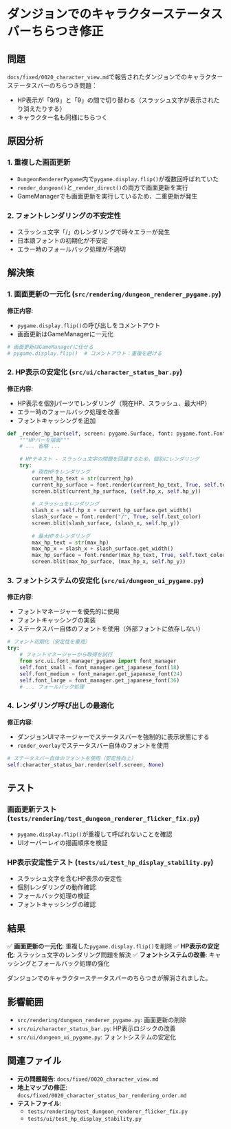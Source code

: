 # ダンジョンでのキャラクターステータスバーちらつき修正

## 問題

`docs/fixed/0020_character_view.md`で報告されたダンジョンでのキャラクターステータスバーのちらつき問題：

- HP表示が「9/9」と「9」の間で切り替わる（スラッシュ文字が表示されたり消えたりする）
- キャラクター名も同様にちらつく

## 原因分析

### 1. 重複した画面更新
- `DungeonRendererPygame`内で`pygame.display.flip()`が複数回呼ばれていた
- `render_dungeon()`と`_render_direct()`の両方で画面更新を実行
- GameManagerでも画面更新を実行しているため、二重更新が発生

### 2. フォントレンダリングの不安定性
- スラッシュ文字「/」のレンダリングで時々エラーが発生
- 日本語フォントの初期化が不安定
- エラー時のフォールバック処理が不適切

## 解決策

### 1. 画面更新の一元化 (`src/rendering/dungeon_renderer_pygame.py`)

**修正内容**:
- `pygame.display.flip()`の呼び出しをコメントアウト
- 画面更新はGameManagerに一元化

```python
# 画面更新はGameManagerに任せる
# pygame.display.flip()  # コメントアウト：重複を避ける
```

### 2. HP表示の安定化 (`src/ui/character_status_bar.py`)

**修正内容**:
- HP表示を個別パーツでレンダリング（現在HP、スラッシュ、最大HP）
- エラー時のフォールバック処理を改善
- フォントキャッシングを追加

```python
def _render_hp_bar(self, screen: pygame.Surface, font: pygame.font.Font):
    """HPバーを描画"""
    # ... 省略 ...
    
    # HPテキスト - スラッシュ文字の問題を回避するため、個別にレンダリング
    try:
        # 現在HPをレンダリング
        current_hp_text = str(current_hp)
        current_hp_surface = font.render(current_hp_text, True, self.text_color)
        screen.blit(current_hp_surface, (self.hp_x, self.hp_y))
        
        # スラッシュをレンダリング
        slash_x = self.hp_x + current_hp_surface.get_width()
        slash_surface = font.render("/", True, self.text_color)
        screen.blit(slash_surface, (slash_x, self.hp_y))
        
        # 最大HPをレンダリング
        max_hp_text = str(max_hp)
        max_hp_x = slash_x + slash_surface.get_width()
        max_hp_surface = font.render(max_hp_text, True, self.text_color)
        screen.blit(max_hp_surface, (max_hp_x, self.hp_y))
```

### 3. フォントシステムの安定化 (`src/ui/dungeon_ui_pygame.py`)

**修正内容**:
- フォントマネージャーを優先的に使用
- フォントキャッシングの実装
- ステータスバー自体のフォントを使用（外部フォントに依存しない）

```python
# フォント初期化（安定性を重視）
try:
    # フォントマネージャーから取得を試行
    from src.ui.font_manager_pygame import font_manager
    self.font_small = font_manager.get_japanese_font(18)
    self.font_medium = font_manager.get_japanese_font(24)
    self.font_large = font_manager.get_japanese_font(36)
    # ... フォールバック処理
```

### 4. レンダリング呼び出しの最適化

**修正内容**:
- ダンジョンUIマネージャーでステータスバーを強制的に表示状態にする
- `render_overlay`でステータスバー自体のフォントを使用

```python
# ステータスバー自体のフォントを使用（安定性向上）
self.character_status_bar.render(self.screen, None)
```

## テスト

### 画面更新テスト (`tests/rendering/test_dungeon_renderer_flicker_fix.py`)
- `pygame.display.flip()`が重複して呼ばれないことを確認
- UIオーバーレイの描画順序を検証

### HP表示安定性テスト (`tests/ui/test_hp_display_stability.py`)
- スラッシュ文字を含むHP表示の安定性
- 個別レンダリングの動作確認
- フォールバック処理の検証
- フォントキャッシングの確認

## 結果

✅ **画面更新の一元化**: 重複した`pygame.display.flip()`を削除
✅ **HP表示の安定化**: スラッシュ文字のレンダリング問題を解決
✅ **フォントシステムの改善**: キャッシングとフォールバック処理の強化

ダンジョンでのキャラクターステータスバーのちらつきが解消されました。

## 影響範囲

- `src/rendering/dungeon_renderer_pygame.py`: 画面更新の削除
- `src/ui/character_status_bar.py`: HP表示ロジックの改善
- `src/ui/dungeon_ui_pygame.py`: フォントシステムの安定化

## 関連ファイル

- **元の問題報告**: `docs/fixed/0020_character_view.md`
- **地上マップの修正**: `docs/fixed/0020_character_status_bar_rendering_order.md`
- **テストファイル**: 
  - `tests/rendering/test_dungeon_renderer_flicker_fix.py`
  - `tests/ui/test_hp_display_stability.py`